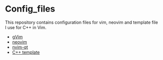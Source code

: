 # Config_files
This repository contains configuration files for vim, neovim and template file I use for C++ in Vim.
* [gVim](https://github.com/Saurabh919yadav/Config_files/blob/master/_vimrc)
* [neovim](https://github.com/Saurabh919yadav/Config_files/blob/master/init.vim)
* [nvim-qt](https://github.com/Saurabh919yadav/Config_files/blob/master/ginit.vim)
* [C++ template](https://github.com/Saurabh919yadav/Config_files/blob/master/skeleton.cpp)
